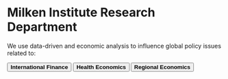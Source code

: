 <H1><b>Milken Institute Research Department </b></H1>
We use data-driven and economic analysis to influence global policy issues related to:<Br>
 
<button class="button button1"><b>International Finance</b></button> <button class="button button1"><b>Health Economics<b></button> <button class="button button1"><b>Regional Economics</b></button>



